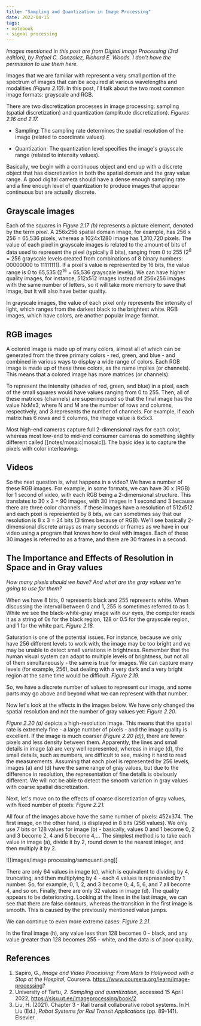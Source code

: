 ```yaml
---
title: "Sampling and Quantization in Image Processing"
date: 2022-04-15
tags:
- notebook
- signal processing
---
```

*Images mentioned in this post are from Digital Image Processing (3rd edition), by Rafael C. Gonzalez, Richard E. Woods. I don't have the permission to use them here.*

Images that we are familiar with represent a very small portion of the spectrum of images that can be acquired at various wavelengths and modalities _(Figure 2.10)_. In this post, I'll talk about the two most common image formats: grayscale and RGB.

There are two discretization processes in image processing: sampling (spatial discretization) and quantization (amplitude discretization). _Figures 2.16 and 2.17._

-   Sampling: The sampling rate determines the spatial resolution of the image (related to coordinate values).

-   Quantization: The quantization level specifies the image's grayscale range (related to intensity values).

Basically, we begin with a continuous object and end up with a discrete object that has discretization in both the spatial domain and the gray value range. A good digital camera should have a dense enough sampling rate and a fine enough level of quantization to produce images that appear continuous but are actually discrete.

## Grayscale images

Each of the squares in _Figure 2.17 (b)_ represents a picture element, denoted by the term _pixel_. A 256x256 spatial domain image, for example, has 256 x 256 = 65,536 pixels, whereas a 1024x1280 image has 1,310,720 pixels. The value of each pixel in grayscale images is related to the amount of bits of data used to represent the pixel (typically 8 bits), ranging from 0 to 255 (2<sup>8</sup> = 256 grayscale levels created from combinations of 8 binary numbers: 00000000 to 11111111). If a pixel's value is represented by 16 bits, the value range is 0 to 65,535 (2<sup>16</sup> = 65,536 grayscale levels). We can have higher quality images, for instance, 512x512 images instead of 256x256 images with the same number of letters, so it will take more memory to save that image, but it will also have better quality.

In grayscale images, the value of each pixel only represents the intensity of light, which ranges from the darkest black to the brightest white. RGB images, which have colors, are another popular image format.

## RGB images

A colored image is made up of many colors, almost all of which can be generated from the three primary colors - red, green, and blue - and combined in various ways to display a wide range of colors. Each RGB image is made up of these three colors, as the name implies (or channels). This means that a colored image has more matrices (or channels).

To represent the intensity (shades of red, green, and blue) in a pixel, each of the small squares would have values ranging from 0 to 255. Then, all of these matrices (channels) are superimposed so that the final image has the value NxMx3, where N and M are the number of rows and columns, respectively, and 3 represents the number of channels. For example, if each matrix has 6 rows and 5 columns, the image value is 6x5x3.

Most high-end cameras capture full 2-dimensional rays for each color, whereas most low-end to mid-end consumer cameras do something slightly different called [[notes/mosaic|mosaic]]. The basic idea is to capture the pixels with color interleaving.

## Videos

So the next question is, what happens in a video? We have a number of these RGB images. For example, in some formats, we can have 30 x (RGB) for 1 second of video, with each RGB being a 2-dimensional structure. This translates to 30 x 3 = 90 images, with 30 images in 1 second and 3 because there are three color channels. If these images have a resolution of 512x512 and each pixel is represented by 8 bits, we can sometimes say that our resolution is 8 x 3 = 24 bits (3 times because of RGB). We'll see basically 2-dimensional discrete arrays as many seconds or frames as we have in our video using a program that knows how to deal with images. Each of these 30 images is referred to as a frame, and there are 30 frames in a second.

## The Importance and Effects of Resolution in Space and in Gray values

_How many pixels should we have? And what are the gray values we're going to use for them?_

When we have 8 bits, 0 represents black and 255 represents white. When discussing the interval between 0 and 1, 255 is sometimes referred to as 1. While we see the black-white-gray image with our eyes, the computer reads it as a string of 0s for the black region, 128 or 0.5 for the grayscale region, and 1 for the white part. _Figure 2.18._

Saturation is one of the potential issues. For instance, because we only have 256 different levels to work with, the image may be too bright and we may be unable to detect small variations in brightness. Remember that the human visual system can adapt to multiple levels of brightness, but not all of them simultaneously - the same is true for images. We can capture many levels (for example, 256), but dealing with a very dark and a very bright region at the same time would be difficult. _Figure 2.19._

So, we have a discrete number of values to represent our image, and some parts may go above and beyond what we can represent with that number.

Now let's look at the effects in the images below. We have only changed the spatial resolution and not the number of gray values yet: _Figure 2.20._

_Figure 2.20 (a)_ depicts a high-resolution image. This means that the spatial rate is extremely fine - a large number of pixels - and the image quality is excellent. If the image is much coarser _(Figure 2.20 (d))_, there are fewer pixels and less density between them. Apparently, the lines and small details in image (a) are very well represented, whereas in image (d), the small details, such as numbers, are difficult to see, making it hard to read the measurements. Assuming that each pixel is represented by 256 levels, images (a) and (d) have the same range of gray values, but due to the difference in resolution, the representation of fine details is obviously different. We will not be able to detect the smooth variation in gray values with coarse spatial discretization.

Next, let's move on to the effects of coarse discretization of gray values, with fixed number of pixels: _Figure 2.21._

All four of the images above have the same number of pixels: 452x374. The first image, on the other hand, is displayed in 8 bits (256 values). We only use 7 bits or 128 values for image (b) - basically, values 0 and 1 become 0, 2 and 3 become 2, 4 and 5 become 4,… The simplest method is to take each value in image (a), divide it by 2, round down to the nearest integer, and then multiply it by 2.

![[images/image processing/samquanti.png]]

There are only 64 values in image (c), which is equivalent to dividing by 4, truncating, and then multiplying by 4 - each 4 values is represented by 1 number. So, for example, 0, 1, 2, and 3 become 0; 4, 5, 6, and 7 all become 4, and so on. Finally, there are only 32 values in image (d). The quality appears to be deteriorating. Looking at the lines in the last image, we can see that there are false contours, whereas the transition in the first image is smooth. This is caused by the previously mentioned value jumps.

We can continue to even more extreme cases: _Figure 2.21._

In the final image (h), any value less than 128 becomes 0 - black, and any value greater than 128 becomes 255 - white, and the data is of poor quality.

## References
1.  Sapiro, G., _Image and Video Processing: From Mars to Hollywood with a Stop at the Hospital_, Coursera. https://www.coursera.org/learn/image-processing?
2.  University of Tartu, _2. Sampling and quantization_, accessed 15 April 2022, https://sisu.ut.ee/imageprocessing/book/2
3.  Liu, H. (2021). Chapter 3 - Rail transit collaborative robot systems. In H. Liu (Ed.), _Robot Systems for Rail Transit Applications_ (pp. 89-141). Elsevier.